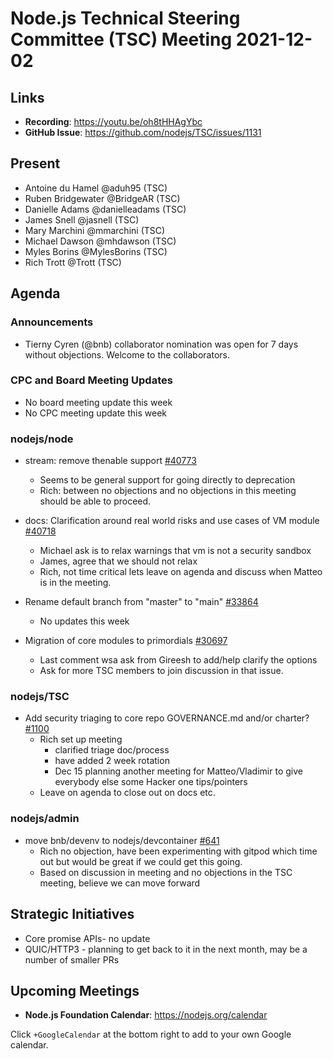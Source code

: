 # Node.js Technical Steering Committee (TSC) Meeting 2021-12-02

## Links

* **Recording**:  <https://youtu.be/oh8tHHAgYbc>
* **GitHub Issue**: <https://github.com/nodejs/TSC/issues/1131>

## Present

* Antoine du Hamel @aduh95 (TSC)
* Ruben Bridgewater @BridgeAR (TSC)
* Danielle Adams @danielleadams (TSC)
* James Snell @jasnell (TSC)
* Mary Marchini @mmarchini (TSC)
* Michael Dawson @mhdawson (TSC)
* Myles Borins @MylesBorins (TSC)
* Rich Trott @Trott (TSC)

## Agenda

### Announcements

* Tierny Cyren (@bnb) collaborator  nomination was open for 7 days without objections. Welcome to the
  collaborators.

### CPC and Board Meeting Updates

* No board meeting update this week
* No CPC meeting update this week

### nodejs/node

* stream: remove thenable support [#40773](https://github.com/nodejs/node/pull/40773)
  * Seems to be general support for going directly to deprecation
  * Rich: between no objections and no objections in this meeting should be able to proceed.

* docs: Clarification around real world risks and use cases of VM module [#40718](https://github.com/nodejs/node/issues/40718)
  * Michael ask is to relax warnings that vm is not a security sandbox
  * James, agree that we should not relax
  * Rich, not time critical lets leave on agenda and discuss when Matteo is in the meeting.

* Rename default branch from "master" to "main" [#33864](https://github.com/nodejs/node/issues/33864)
  * No updates this week

* Migration of core modules to primordials [#30697](https://github.com/nodejs/node/issues/30697)
  * Last comment wsa ask from Gireesh to add/help clarify the options
  * Ask for more TSC members to join discussion in that issue.

### nodejs/TSC

* Add security triaging to core repo GOVERNANCE.md and/or charter? [#1100](https://github.com/nodejs/TSC/issues/1100)
  * Rich set up meeting
    * clarified triage doc/process
    * have added 2 week rotation
    * Dec 15 planning another meeting for Matteo/Vladimir to give everybody else some Hacker
        one tips/pointers
  * Leave on agenda to close out on docs etc.

### nodejs/admin

* move bnb/devenv to nodejs/devcontainer [#641](https://github.com/nodejs/admin/issues/641)
  * Rich no objection, have been experimenting with gitpod which time out but would be great if
    we could get this going.
  * Based on discussion in meeting and no objections in the TSC meeting, believe we can move
    forward

## Strategic Initiatives

* Core promise APIs- no update
* QUIC/HTTP3 - planning to get back to it in the next month, may be a number of smaller PRs

## Upcoming Meetings

* **Node.js Foundation Calendar**: <https://nodejs.org/calendar>

Click `+GoogleCalendar` at the bottom right to add to your own Google calendar.
